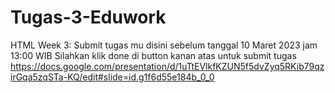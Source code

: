 # Tugas-3-Eduwork

HTML Week 3:
Submit tugas mu disini sebelum tanggal 10 Maret 2023 jam 13:00 WIB
Silahkan klik done di button kanan atas untuk submit tugas
https://docs.google.com/presentation/d/1uTtEVlkfKZUN5f5dvZyq5RKib79qzirGqa5zqSTa-KQ/edit#slide=id.g1f6d55e184b_0_0
